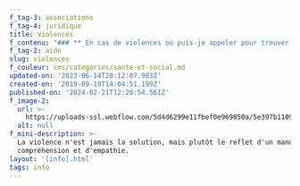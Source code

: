 ```yaml
---
f_tag-3: associations
f_tag-4: juridique
title: Violences
f_contenu: "### **_En cas de violences où puis-je appeler pour trouver de l'aide ?_**\n\n**  \n1) _La police_**\n\nEn Suisse, lorsqu'on est victime d'une agression, on peut appeler la police au numéro d'urgence **117**.\n\n**  \n2)** **_Le centre LAVI_**\n\nCe centre offre une aide directe aux personnes suisses et migrantes, même sans permis de séjour valable (possibilité de travailler avec des interprètes)\n\n**_Voici les services proposés :_**\n\n*   Ecoute et soutien\n*   Prestations financières à l'intention des personnes reconnues comme victimes au sens de la LAVI (hébergement d'urgence, premières consultations juridiques et/ou psychologiques, changement de serrure, etc.)\n*   Accompagnement dans les démarches juridiques et administratives liées aux infractions (déclaration aux assurances, etc.)\n*   Informations sur la procédure pénale et sur les droits spécifiques des victimes LAVI\n*   En cas de procédure pénale, accompagnement auprès de la police et de la justice\n*   Orientation vers les services spécialisés\n*   **Confidentialité** absolue\n*   **Anonymat** possible \_\n*   Les prestations du centre sont **gratuites**\n\n**Adresse :** Centre de consultation LAVI, Pratifori 27, 1950 Sion  \n**Téléphone :** 027 607 31 00  \n**Site Internet :** [**LAVI**](https://www.vs.ch/web/sas/lavi-contacts)\n\n‍\n\n### **_Où puis-je trouver des conseils en cas de violence conjugale ?_**\n\n**1) _Association \"Familles sans violence\"_**\n\nAssociation au service des personnes concernées par la violence conjugale et familiale.\n\n*   Cabinet de consultation à Martigny (Le Point du Jour)\n*   Cabinet de consultation à Fully (cabinet médical du Dr Maurice Luisier).\n\n**Téléphone :** 079 863 68 00  \n‍**E-mail :** [**fasavi@gmail.com**](mailto:fasavi@gmail.com)  \n**Horaires :  \n\\-** Lundi de 9h00 à 11h00  \n\\- Mercredi de 17h00 à 19h00  \n\\- Vendredi de 9h00 à 11h00[**‍**](mailto:info@caritas-valais.ch)  \n  \n‍**2) _Association romande \"Vivre sans violence\"_**\n\nCette association regroupe plusieurs institutions actives dans la lutte contre la **violence conjugale**: A travers le site [**www.violencequefaire.ch**](http://www.violencequefaire.ch/), l'association offre les services suivants :\n\n*   **Ecoute, soutien personnalisé et forum de discussion pour les victimes.** Vous pouvez confier votre situation de manière anonyme, et poser toutes les questions qui vous préoccupent. Des spécialistes vous conseillent en ligne de manière personnalisée.\n\n*   **Aide professionnelle en ligne pour les auteurs de violence**\n\n*   **Infos et conseils pratiques pour l'entourage  \n    **\n\n**E-mail :** [**contact@vivresansviolence.ch**](mailto:contact@vivresansviolence.ch)[**‍**](mailto:info@caritas-valais.ch)  \n  \n‍**3) _La Fondation l'EssentiElles_**\n\nSon but est de soutenir, accompagner, réinsérer et proposer une aide dans la recherche d’hébergement des victimes en situation de violence conjugale en Valais.\n\n**Adresse :** C/O Jenny Brochellaz Xu, Rue de la Citadelle 37, 1893 Collombey-Muraz (VS)\n\n‍**Téléphone :** 079 320 98 70  \n‍**E-mail :** [**infos@lessentielles.ch  \n‍**](mailto:infos@lessentielles.ch)**Site Internet :** [**lessentielles.ch**](http://lessentielles.ch/)\n\n‍\n\n### **_Et si je me sépare de mon ami, où puis-je aller si je n'ai pas d'autre maison ?_**\n\n**_1) Foyer Aurore_**\n\nMaison pour l'hébergement de femmes, de mères célibataires, de jeunes filles, d'enfants, dont les conditions de vie ne permettent plus de vivre en sécurité. En général, c'est la police, la LAVI, le CMS ou la main tendue (143) qui vous dirigent vers ce centre d'accueil.\n\nElle offre un accompagnement pour assumer la situation du passé et du présent et pour développer des perspectives supportables. Elle offre également la mise en place de projets d'avenir et la recherche d'accompagnements spécifiques dans des situations extraordinaires. Cette maison est tenue par des soeurs hospitalières.\n\n**Téléphone :** 027 323 22 00 (permanence tél. 24h/24)  \n**Horaires :**  \n\\- Du lundi au vendredi de 09h00 à 11h00 et de 14h00 à 16h00  \n\\- Les weekends de 10h00 à 11h30  \n\\- Les nuits de 20h00 à 07h00[**‍**](mailto:info@caritas-valais.ch)  \n  \n‍**_2) La Fondation l'EssentiElles_**\n\nSon but est de soutenir, accompagner, réinsérer et proposer une aide dans la recherche d’hébergement des victimes en situation de violence conjugale en Valais.\n\n‍**Adresse :** C/O Jenny Brochellaz Xu, Rue de la Citadelle 37, 1893 Collombey-Muraz (VS)\n\n**Téléphone :** 079 320 98 70  \n**E-mail :** [**infos@lessentielles.ch**](mailto:infos@lessentielles.ch)\n\n‍  \n**_3) Association La Maisonnée_**\n\nLa structure d’accueil La Maisonnée s’adresse à des femmes majeures avec enfants, en difficulté sociale, psychique et/ou financière. L’enfant est placé sous la responsabilité exclusive de sa mère qui doit veiller à sa sécurité.\n\nLa Maisonnée offre aux femmes en difficulté avec enfants un encadrement socio-pédagogique et une possibilité de réinsertion sociale et professionnelle. Elle leur permet dans un premier temps de prendre conscience de leur identité et de leur situation. Dans un second temps, elles pourront acquérir de nouvelles compétences personnelles, familiales, sociales et professionnelles, qui les amèneront à la plus grande autonomie possible, pour elles et leurs enfants.\n\nLa structure bénéficie de plusieurs appartements dans une villa avec jardin, située au centre de Sion. Les familles disposent de leur propre logement. Des espaces communs (cuisine, pièce à vivre, jardin) permettent de vivre des temps avec l’ensemble des résidentes et leurs enfants.\n\nLa Maisonnée a une capacité d’accueil de 4 à 5 familles. Le montant du loyer et de la pension est établi selon le revenu de la famille.\n\n**Téléphone :** 077 522 85 64**E-mail :** [**info@maisonnee.ch**](mailto:info@maisonnee.ch)\n\n‍\n\n### ‍**_Où puis-je trouver des conseils juridiques ?_**\n\n**1) _Caritas - Valais_**\n\nCARITAS propose, par **un assistant social**, des aides \_et des conseils juridiques ponctuels aux personnes qui sont en détresse.\n\n**Adresse :** Rue de Loèche 19, 1950 Sion\n\n**Téléphone :** 027 323 35 02  \n**E-mail :** [**info@caritas-valais.ch  \n‍**](mailto:info@caritas-valais.ch)**Site Internet :** [**www.caritas-valais.ch**](https://www.caritas-valais.ch/)  \n  \n**2) _Permanence juridique de l'Ordre des avocats valaisans_**\n\nGrâce à cette permanence, vous trouverez des informations sur vos droits et devoirs, et de l'aide pour entreprendre des démarches juridiques.\n\n**Adresse :** Rue de la Dent-Blanche 8, 1950 Sion\n\n**Horaires :** tous les mardis de 17h00 à 19h00 _(fermé durant l'été, juillet et août)  \n‍_**Téléphone :** 027 321 21 26  \n‍**Site Internet :** [**www.oavs.ch**](http://www.oavs.ch/)\n\n**_Est-ce que c'est gratuit ?  \n‍_**Non ce n'est pas gratuit, c'est **CHF 20.-.** la consultation. C'est très correct. Les consultations sont, en principe, limitées à une durée maximum de 20 minutes.[**‍**](mailto:info@caritas-valais.ch)  \n  \n‍**3) _Le Centre Suisses-Immigrés pour les migrants, en cas de violences_**\n\nEn plus des cours de français et des différentes animations, ce centre offre une permanence juridique et sociale.\n\n**Adresse :** Av. de Tourbillon 34, Case postale 280, 1951 Sion\n\n**Horaires :  \n**\\- Lundi, mardi et jeudi de 14h00 à 18h00  \n\\- Mercredi de 18h00 à 21h00\n\n‍**Téléphone :** 027 323 12 16  \n**E-mail :** [**csivs@bluewin.ch  \n‍**](mailto:csivs@bluewin.ch)**Site Internet :** [**www.csivs.ch**](https://csivs.ch/permanence-juridique-et-sociale)\n\n‍"
f_tag-2: aide
slug: violences
f_couleur: cms/categories/sante-et-social.md
updated-on: '2023-06-14T20:12:07.983Z'
created-on: '2019-09-19T14:04:51.199Z'
published-on: '2024-02-21T12:20:54.561Z'
f_image-2:
  url: >-
    https://uploads-ssl.webflow.com/5d4d6299e11fbef0e969850a/5e397b1109ad5d6646c8114f_violences-conjuguales.jpg
  alt: null
f_mini-description: >-
  La violence n'est jamais la solution, mais plutôt le reflet d'un manque de
  compréhension et d'empathie.
layout: '[info].html'
tags: info
---
```



